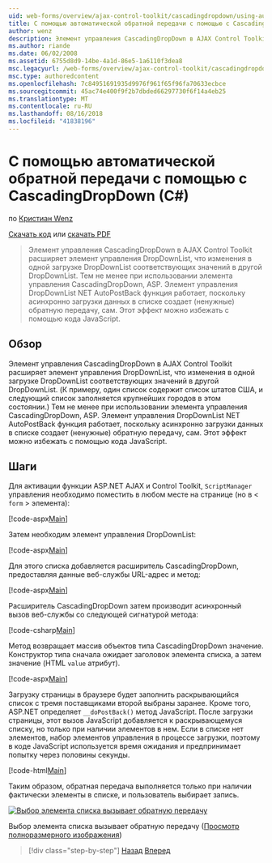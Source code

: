 ```yaml
---
uid: web-forms/overview/ajax-control-toolkit/cascadingdropdown/using-auto-postback-with-cascadingdropdown-cs
title: С помощью автоматической обратной передачи с помощью с CascadingDropDown (C#) | Документация Майкрософт
author: wenz
description: Элемент управления CascadingDropDown в AJAX Control Toolkit расширяет элемент управления DropDownList, что изменения в одной загрузке DropDownList соответствующих значений в anoth...
ms.author: riande
ms.date: 06/02/2008
ms.assetid: 6755d8d9-14be-4a1d-86e5-1a6110f3dea8
msc.legacyurl: /web-forms/overview/ajax-control-toolkit/cascadingdropdown/using-auto-postback-with-cascadingdropdown-cs
msc.type: authoredcontent
ms.openlocfilehash: 7c84951691935d9976f961f65f96fa70633ecbce
ms.sourcegitcommit: 45ac74e400f9f2b7dbded66297730f6f14a4eb25
ms.translationtype: MT
ms.contentlocale: ru-RU
ms.lasthandoff: 08/16/2018
ms.locfileid: "41838196"
---
```

<a name="using-auto-postback-with-cascadingdropdown-c"></a>С помощью автоматической обратной передачи с помощью с CascadingDropDown (C#)
====================
по [Кристиан Wenz](https://github.com/wenz)

[Скачать код](http://download.microsoft.com/download/9/0/7/907760b1-2c60-4f81-aeb6-ca416a573b0d/cascadingdropdown3.cs.zip) или [скачать PDF](http://download.microsoft.com/download/2/d/c/2dc10e34-6983-41d4-9c08-f78f5387d32b/cascadingdropdown3CS.pdf)

> Элемент управления CascadingDropDown в AJAX Control Toolkit расширяет элемент управления DropDownList, что изменения в одной загрузке DropDownList соответствующих значений в другой DropDownList. Тем не менее при использовании элемента управления CascadingDropDown, ASP. Элемент управления DropDownList NET AutoPostBack функция работает, поскольку асинхронно загрузки данных в списке создает (ненужные) обратную передачу, сам. Этот эффект можно избежать с помощью кода JavaScript.


## <a name="overview"></a>Обзор

Элемент управления CascadingDropDown в AJAX Control Toolkit расширяет элемент управления DropDownList, что изменения в одной загрузке DropDownList соответствующих значений в другой DropDownList. (К примеру, один список содержит список штатов США, и следующий список заполняется крупнейших городов в этом состоянии.) Тем не менее при использовании элемента управления CascadingDropDown, ASP. Элемент управления DropDownList NET AutoPostBack функция работает, поскольку асинхронно загрузки данных в списке создает (ненужные) обратную передачу, сам. Этот эффект можно избежать с помощью кода JavaScript.

## <a name="steps"></a>Шаги

Для активации функции ASP.NET AJAX и Control Toolkit, `ScriptManager` управления необходимо поместить в любом месте на странице (но в &lt; `form` &gt; элемента):

[!code-aspx[Main](using-auto-postback-with-cascadingdropdown-cs/samples/sample1.aspx)]

Затем необходим элемент управления DropDownList:

[!code-aspx[Main](using-auto-postback-with-cascadingdropdown-cs/samples/sample2.aspx)]

Для этого списка добавляется расширитель CascadingDropDown, предоставляя данные веб-службы URL-адрес и метод:

[!code-aspx[Main](using-auto-postback-with-cascadingdropdown-cs/samples/sample3.aspx)]

Расширитель CascadingDropDown затем производит асинхронный вызов веб-службы со следующей сигнатурой метода:

[!code-csharp[Main](using-auto-postback-with-cascadingdropdown-cs/samples/sample4.cs)]

Метод возвращает массив объектов типа CascadingDropDown значение. Конструктор типа сначала ожидает заголовок элемента списка, а затем значение (HTML `value` атрибут).

[!code-aspx[Main](using-auto-postback-with-cascadingdropdown-cs/samples/sample5.aspx)]

Загрузку страницы в браузере будет заполнить раскрывающийся список с тремя поставщиками второй выбраны заранее. Кроме того, ASP.NET определяет `__doPostBack()` метод JavaScript. После загрузки страницы, этот вызов JavaScript добавляется к раскрывающемуся списку, но только при наличии элементов в нем. Если в списке нет элементов, набор элементов управления в процессе загрузки, поэтому в коде JavaScript используется время ожидания и предпринимает попытку через половины секунды.

[!code-html[Main](using-auto-postback-with-cascadingdropdown-cs/samples/sample6.html)]

Таким образом, обратная передача выполняется только при наличии фактически элементы в списке, и пользователь выбирает запись.


[![Выбор элемента списка вызывает обратную передачу](using-auto-postback-with-cascadingdropdown-cs/_static/image2.png)](using-auto-postback-with-cascadingdropdown-cs/_static/image1.png)

Выбор элемента списка вызывает обратную передачу ([Просмотр полноразмерного изображения](using-auto-postback-with-cascadingdropdown-cs/_static/image3.png))

> [!div class="step-by-step"]
> [Назад](presetting-list-entries-with-cascadingdropdown-cs.md)
> [Вперед](filling-a-list-using-cascadingdropdown-vb.md)
